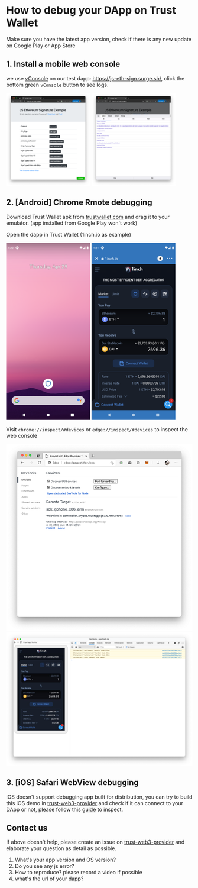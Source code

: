 # How to debug your DApp on Trust Wallet

Make sure you have the latest app version, check if there is any new update on Google Play or App Store

## 1. Install a mobile web console

we use [vConsole](https://github.com/Tencent/vConsole) on our test dapp: https://js-eth-sign.surge.sh/, click the bottom green `vConsole` button to see logs.

<img src="../media/js-eth-sign.png" width="45%" /> <img src="../media/js-eth-sign-console.png" width="45%" />

## 2. [Android] Chrome Rmote debugging

Download Trust Wallet apk from [trustwallet.com](https://trustwallet.com) and drag it to your emulator. (app installed from Google Play won't work)

Open the dapp in Trust Wallet (1inch.io as example)

<img src="../media/android-install-apk-emulator.png" width="45%" /> <img src="../media/android-dapp-emulator.png" width="45%" />

Visit `chrome://inspect/#devices` or `edge://inspect/#devices` to inspect the web console

![Edge inspect](../media/edge-inspect.png)
![Edge inspect](../media/edge-inspect2.png)

## 3. [iOS] Safari WebView debugging

iOS doesn't support debugging app built for distribution, you can try to build this iOS demo in [trust-web3-provider](https://github.com/trustwallet/trust-web3-provider) and check if it can connect to your DApp or not, please follow this [guide](https://webkit.org/web-inspector/enabling-web-inspector/) to inspect.

## Contact us

If above doesn't help, please create an issue on [trust-web3-provider](https://github.com/trustwallet/trust-web3-provider) and elaborate your question as detail as possible.

1. What's your app version and OS version?
2. Do you see any js error?
3. How to reproduce? please record a video if possible
5. what's the url of your dapp?
